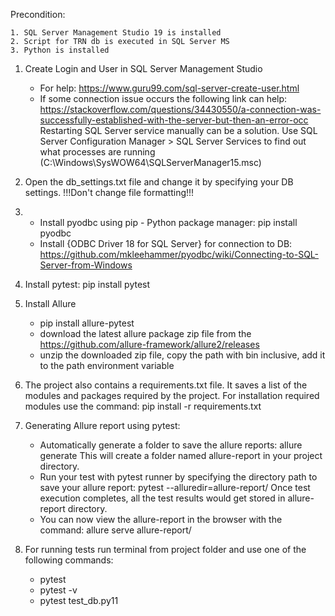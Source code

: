 Precondition: 

	1. SQL Server Management Studio 19 is installed
	2. Script for TRN db is executed in SQL Server MS
	3. Python is installed

1) Create Login and User in SQL Server Management Studio
	- For help: https://www.guru99.com/sql-server-create-user.html
	- If some connection issue occurs the following link can help:
	https://stackoverflow.com/questions/34430550/a-connection-was-successfully-established-with-the-server-but-then-an-error-occ
	Restarting SQL Server service manually can be a solution.
	Use SQL Server Configuration Manager > SQL Server Services to find out what processes are running (C:\Windows\SysWOW64\SQLServerManager15.msc)
	
2) Open the db_settings.txt file and change it by specifying your DB settings.
   !!!Don't change file formatting!!!
	
3) - Install pyodbc using pip - Python package manager: pip install pyodbc 
   - Install {ODBC Driver 18 for SQL Server} for connection to DB:
	 https://github.com/mkleehammer/pyodbc/wiki/Connecting-to-SQL-Server-from-Windows
	 
4) Install pytest: pip install pytest

5) Install Allure
    - pip install allure-pytest
	- download the latest allure package zip file from the https://github.com/allure-framework/allure2/releases
	- unzip the downloaded zip file, copy the path with bin inclusive, add it to the path environment variable
	
6) The project also contains a requirements.txt file. It saves a list of the modules and packages required by the project. 
    For installation required modules use the command: pip install -r requirements.txt	

7) Generating Allure report using pytest:
	- Automatically generate a folder to save the allure reports: allure generate
	  This will create a folder named allure-report in your project directory.
	- Run your test with pytest runner by specifying the directory path to save your allure report: pytest --alluredir=allure-report/
	  Once test execution completes, all the test results would get stored in allure-report directory.
	- You can now view the allure-report in the browser with the command: allure serve allure-report/
	
8) For running tests run terminal from project folder and use one of the following commands: 
	- pytest
	- pytest -v
	- pytest test_db.py11
